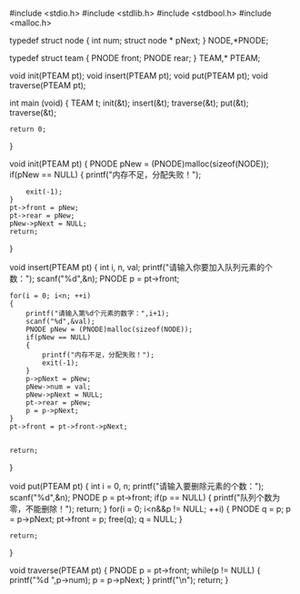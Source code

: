 #include <stdio.h>
#include <stdlib.h>
#include <stdbool.h>
#include <malloc.h>

typedef struct node
{
    int num;
    struct node * pNext;
} NODE,*PNODE;

typedef struct team
{
    PNODE front;
    PNODE rear;
} TEAM,* PTEAM;


void init(PTEAM pt);
void insert(PTEAM pt);
void put(PTEAM pt);
void traverse(PTEAM pt);



int main (void)
{
    TEAM t;
    init(&t);
    insert(&t);
    traverse(&t);
    put(&t);
    traverse(&t);


    return 0;
}

void init(PTEAM pt)
{
    PNODE pNew = (PNODE)malloc(sizeof(NODE));
    if(pNew == NULL)
    {
        printf("内存不足，分配失败！");

        exit(-1);
    }
    pt->front = pNew;
    pt->rear = pNew;
    pNew->pNext = NULL;
    return;
}


void insert(PTEAM pt)
{
    int i, n, val;
    printf("请输入你要加入队列元素的个数：");
    scanf("%d",&n);
    PNODE p = pt->front;

    for(i = 0; i<n; ++i)
    {
        printf("请输入第%d个元素的数字：",i+1);
        scanf("%d",&val);
        PNODE pNew = (PNODE)malloc(sizeof(NODE));
        if(pNew == NULL)
        {
            printf("内存不足，分配失败！");
            exit(-1);
        }
        p->pNext = pNew;
        pNew->num = val;
        pNew->pNext = NULL;
        pt->rear = pNew;
        p = p->pNext;
    }
    pt->front = pt->front->pNext;


    return;
}


void put(PTEAM pt)
{
    int i = 0, n;
    printf("请输入要删除元素的个数：");
    scanf("%d",&n);
    PNODE p = pt->front;
    if(p == NULL)
    {
        printf("队列个数为零，不能删除！");
        return;
    }
    for(i = 0; i<n&&p != NULL; ++i)
    {
        PNODE q = p;
        p = p->pNext;
        pt->front = p;
        free(q);
        q = NULL;
    }

    return;
}


void traverse(PTEAM pt)
{
    PNODE p = pt->front;
    while(p != NULL)
    {
        printf("%d ",p->num);
        p = p->pNext;
    }
    printf("\n");
    return;
}
